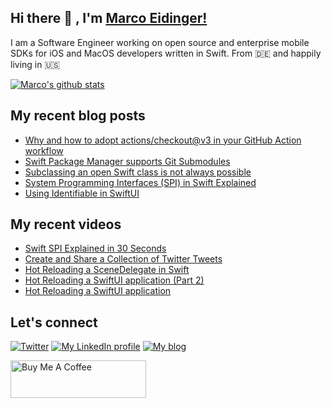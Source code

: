 ## Hi there 👋 , I'm [Marco Eidinger!](https://eidinger.info/)

I am a Software Engineer working on open source and enterprise mobile SDKs for iOS and MacOS developers written in Swift. From 🇩🇪  and happily living in 🇺🇸

[![Marco's github stats](https://github-readme-stats.vercel.app/api?username=MarcoEidinger&count_private=false&show_icons=true&theme=radical)](https://github.com/anuraghazra/github-readme-stats)

## My recent blog posts
<!-- BLOG-POST-LIST:START -->
- [Why and how to adopt actions/checkout@v3 in your GitHub Action workflow](https://blog.eidinger.info/why-and-how-to-adopt-actionscheckoutv3-in-your-github-action-workflow)
- [Swift Package Manager supports Git Submodules](https://blog.eidinger.info/swift-package-manager-supports-git-submodules)
- [Subclassing an open Swift class is not always possible](https://blog.eidinger.info/subclassing-an-open-swift-class-is-not-always-possible)
- [System Programming Interfaces &lpar;SPI&rpar; in Swift Explained](https://blog.eidinger.info/system-programming-interfaces-spi-in-swift-explained)
- [Using Identifiable in SwiftUI](https://blog.eidinger.info/using-identifiable-in-swiftui)
<!-- BLOG-POST-LIST:END -->

## My recent videos
<!-- YOUTUBE-ALL:START -->
- [Swift SPI Explained in 30 Seconds](https://www.youtube.com/watch?v=cwIcMgXYLqA)
- [Create and Share a Collection of Twitter Tweets](https://www.youtube.com/watch?v=RtaNNMAMFPM)
- [Hot Reloading a SceneDelegate in Swift](https://www.youtube.com/watch?v=JIfip0s3KX8)
- [Hot Reloading a SwiftUI application &lpar;Part 2&rpar;](https://www.youtube.com/watch?v=U7-CD-lSWdM)
- [Hot Reloading a SwiftUI application](https://www.youtube.com/watch?v=amBkjVfgFL8)
<!-- YOUTUBE-ALL:END -->

## Let's connect
[![Twitter](https://img.shields.io/badge/twitter-blue.svg?&style=for-the-badge&logo=twitter&logoColor=white)](http://twitter.com/MarcoEidinger)
[![My LinkedIn profile](https://img.shields.io/badge/linkedin-%230077B5.svg?&style=for-the-badge&logo=linkedin&logoColor=white)](https://www.linkedin.com/in/marco-eidinger-6098a512/)
[![My blog](https://img.shields.io/badge/Hashnode-%232962FF.svg?&style=for-the-badge&logo=hashnode&logoColor=white)](https://blog.eidinger.info)

<a href="https://www.buymeacoffee.com/MarcoEidinger" target="_blank"><img src="https://cdn.buymeacoffee.com/buttons/v2/default-yellow.png" alt="Buy Me A Coffee" style="height: 60px !important;width: 217px !important;" ></a>
